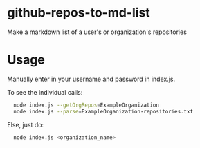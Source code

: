 # github-repos-to-md-list
Make a markdown list of a user's or organization's repositories

# Usage

Manually enter in your username and password in index.js. 

To see the individual calls:

```sh
  node index.js --getOrgRepos=ExampleOrganization
  node index.js --parse=ExampleOrganization-repositories.txt
```

Else, just do:

```sh
  node index.js <organization_name>
```


